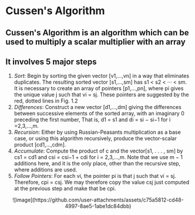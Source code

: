 # Cussen's Algorithm 
## Cussen's Algorithm is an algorithm which can be used to multiply a scalar multiplier with an array
## It involves 5 major steps
 1. <i>Sort</i>: Begin by sorting the given vector [v1,...,vn] in a way that eliminates duplicates. The resulting sorted vector [s1,...,sm] has s1 < s2 < ··· < sm. It is necessary to create an array of pointers [p1,...,pn], where pi gives the unique value j such that vi = sj. These pointers are suggested by the red, dotted lines in Fig. 1.2
 2. <i>Differences</i>: Construct a new vector [d1,...,dm] giving the differences between successive elements of the sorted array, with an imaginary 0 preceding the first number, That is, d1 = s1 and di = si − si−1 for i =2,3,...,m.
 3. <i>Recursion</i>: Either by using Russian-Peasants multiplication as a base case, or using this algorithm recursively, produce the vector-scalar product [cd1,...,cdm].
 4. <i>Accumulate</i>: Compute the product of c and the vector[s1, . . . , sm] by cs1 = cd1 and csi = csi−1 + cdi for i = 2,3,...,m. Note that we use m − 1 additions here, and it is the only place, other than the recursive step, where additions are used.
 5. <i>Follow Pointers</i>: For each vi, the pointer pi is that j such that vi = sj. Therefore, cpi = csj. We may therefore copy the value csj just computed at the previous step and make that be cpi.

<center>![image](https://github.com/user-attachments/assets/c75a5812-cd48-4997-8ae5-1abe1dc84dbb)
